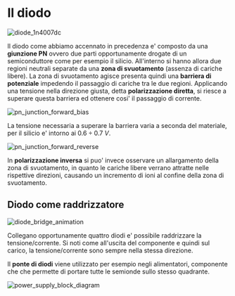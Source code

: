 # Il diodo  

![diode_1n4007dc](https://user-images.githubusercontent.com/7195133/229378830-cc6f0eee-1ee1-4c79-bdc4-0e417423208d.jpg)  

Il diodo come abbiamo accennato in precedenza e' composto da una **giunzione PN** ovvero due parti opportunamente drogate di un semiconduttore come per esempio il silicio. All'interno si hanno allora due regioni neutrali separate da una **zona di svuotamento** (assenza di cariche libere). La zona di svuotamento agisce presenta quindi una **barriera di potenziale** impedendo il passaggio di cariche tra le due regioni. Applicando una tensione nella direzione giusta, detta **polarizzazione diretta**, si riesce a superare questa barriera ed ottenere cosi' il passaggio di corrente.   

![pn_junction_forward_bias](https://user-images.githubusercontent.com/7195133/229378721-3641b26c-7795-41b4-9449-63383fbf9835.gif)

La tensione necessaria a superare la barriera varia a seconda del materiale, per il silicio e' intorno ai $0.6 \div 0.7\ V$.  

![pn_junction_forward_reverse](https://user-images.githubusercontent.com/7195133/229378694-91ee98d1-14d6-47e7-a209-8b3402b08856.jpg)  

In **polarizzazione inversa** si puo' invece osservare un allargamento della zona di svuotamento, in quanto le cariche libere verrano attratte nelle rispettive direzioni, causando un incremento di ioni al confine della zona di svuotamento.  

## Diodo come raddrizzatore  

![diode_bridge_animation](https://user-images.githubusercontent.com/7195133/230850760-ed1603ed-f645-485f-9355-f3210eb0f14e.gif)  

Collegano opportunamente quattro diodi e' possibile raddrizzare la tensione/corrente. Si noti come all'uscita del componente e quindi sul carico, la tensione/corrente sono sempre nella stessa direzione.  

Il **ponte di diodi** viene utilizzato per esempio negli alimentatori, componente che che permette di portare tutte le semionde sullo stesso quadrante.  

![power_supply_block_diagram](https://user-images.githubusercontent.com/7195133/230859303-b9e345f4-dc18-4e96-8d9c-aa2b797b72ff.jpg)
